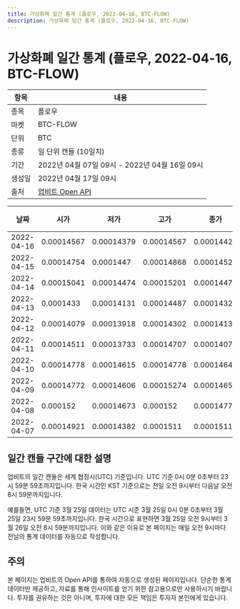 ```yaml
---
title: 가상화폐 일간 통계 (플로우, 2022-04-16, BTC-FLOW)
description: 가상화폐 일간 통계 (플로우, 2022-04-16, BTC-FLOW)
---
```



가상화폐 일간 통계 (플로우, 2022-04-16, BTC-FLOW)
===

|항목|내용|
|--|--|
|종목|플로우|
|마켓|BTC-FLOW|
|단위|BTC|
|종류|일 단위 캔들 (10일치)|
|기간|2022년 04월 07일 09시 - 2022년 04월 16일 09시|
|생성일|2022년 04월 17일 09시|
|출처|[업비트 Open API](https://docs.upbit.com)|


|날짜|시가|저가|고가|종가|비고|
|--|--|--|--|--|--|
|2022-04-16|0.00014567|0.00014379|0.00014567|0.0001442|    |
|2022-04-15|0.00014754|0.0001447|0.00014868|0.0001452|    |
|2022-04-14|0.00015041|0.00014474|0.00015201|0.00014475|    |
|2022-04-13|0.0001433|0.00014131|0.00014487|0.00014324|    |
|2022-04-12|0.00014079|0.00013918|0.00014302|0.00014131|    |
|2022-04-11|0.00014511|0.00013733|0.00014707|0.00014079|    |
|2022-04-10|0.00014778|0.00014615|0.00014778|0.00014645|    |
|2022-04-09|0.00014772|0.00014606|0.00015274|0.00014656|    |
|2022-04-08|0.000152|0.00014673|0.000152|0.00014772|    |
|2022-04-07|0.00014921|0.00014382|0.0001511|0.0001511|    |


일간 캔들 구간에 대한 설명
---


업비트의 일간 캔들은 세계 협정시(UTC) 기준입니다. 
UTC 기준 0시 0분 0초부터 23시 59분 59초까지입니다. 
한국 시간인 KST 기준으로는 전일 오전 9시부터 다음날 오전 8시 59분까지입니다. 


예를들면, UTC 기준 3월 25일 데이터는 UTC 시준 3월 25일 0시 0분 0초부터 3월 25일 23시 59분 59초까지입니다. 
한국 시간으로 표현하면 3월 25일 오전 9시부터 3월 26일 오전 8시 59분까지입니다. 
이와 같은 이유로 본 페이지는 매일 오전 9시마다 전날의 통계 데이터를 자동으로 작성합니다. 


주의
---


본 페이지는 업비트의 Open API를 통하여 자동으로 생성된 페이지입니다. 
단순한 통계 데이터만 제공하고, 자료를 통해 인사이트를 얻기 위한 참고용으로만 사용하시기 바랍니다. 
투자를 권유하는 것은 아니며, 투자에 대한 모든 책임은 투자자 본인에게 있습니다. 
